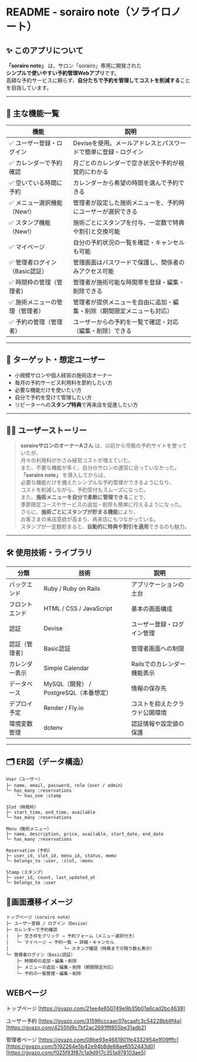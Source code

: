 # README - sorairo note（ソライロノート）

## ✨ このアプリについて

**「sorairo note」** は、サロン「sorairo」専用に開発された  
**シンプルで使いやすい予約管理Webアプリ**です。  
高額な予約サービスに頼らず、**自分たちで予約を管理してコストを削減する**ことを目指しています。

---

## 🧩 主な機能一覧

| 機能                             | 説明                                                                 |
|----------------------------------|----------------------------------------------------------------------|
| ✅ ユーザー登録・ログイン         | Deviseを使用。メールアドレスとパスワードで簡単に登録・ログイン         |
| ✅ カレンダーで予約確認           | 月ごとのカレンダーで空き状況や予約が視覚的にわかる                     |
| ✅ 空いている時間に予約           | カレンダーから希望の時間を選んで予約できる                             |
| ✅ メニュー選択機能（New!）       | 管理者が設定した施術メニューを、予約時にユーザーが選択できる           |
| ✅ スタンプ機能（New!）           | 施術ごとにスタンプを付与、一定数で特典や割引と交換可能                 |
| ✅ マイページ                     | 自分の予約状況の一覧を確認・キャンセルも可能                           |
| ✅ 管理者ログイン（Basic認証）     | 管理画面はパスワードで保護し、関係者のみアクセス可能                   |
| ✅ 時間枠の管理（管理者）          | 管理者が施術可能な時間帯を登録・編集・削除できる                       |
| ✅ 施術メニューの管理（管理者）    | 管理者が提供メニューを自由に追加・編集・削除（期間限定メニューも対応） |
| ✅ 予約の管理（管理者）            | ユーザーからの予約を一覧で確認・対応（編集・削除）できる               |

---

## 🎯 ターゲット・想定ユーザー

- 小規模サロンや個人経営の施術店オーナー  
- 毎月の予約サービス利用料を節約したい方  
- 必要な機能だけを使いたい方  
- 自分で予約を受けて管理したい方  
- リピーターへの**スタンプ特典**で再来店を促進したい方  

---

## 🧑‍💻 ユーザーストーリー

> **sorairoサロンのオーナーAさん** は、以前から市販の予約サイトを使っていたが、  
> 月々の利用料がかさみ経営コストが増えていた。  
> また、不要な機能が多く、自分のサロンの運営に合っていなかった。  
> **「sorairo note」** を導入してからは、  
> 必要な機能だけを備えたシンプルな予約管理ができるようになり、  
> コストを削減しながら、予約受付もスムーズになった。  
> また、**施術メニューを自分で柔軟に管理できる**ことで、  
> 季節限定コースやサービスの追加・削除も簡単に行えるようになった。  
> さらに、**施術ごとにスタンプが貯まる機能**により、  
> お客さまの来店意欲が高まり、再来店にもつながっている。  
> スタンプが一定数貯まると、**自動的に特典や割引を適用**できるのも魅力。

---

## 🛠 使用技術・ライブラリ

| 分類            | 技術                                     | 説明                               |
|-----------------|------------------------------------------|------------------------------------|
| バックエンド    | Ruby / Ruby on Rails                     | アプリケーションの土台             |
| フロントエンド  | HTML / CSS / JavaScript                  | 基本の画面構成                     |
| 認証            | Devise                                   | ユーザー登録・ログイン管理         |
| 認証（管理者）  | Basic認証                                | 管理者画面への制限                 |
| カレンダー表示  | Simple Calendar                          | Railsでのカレンダー機能表示        |
| データベース    | MySQL（開発） / PostgreSQL（本番想定）   | 情報の保存先                       |
| デプロイ予定    | Render / Fly.io                          | コストを抑えたクラウド公開環境     |
| 環境変数管理    | dotenv                                   | 認証情報や設定値の保護             |

---

## 🗂 ER図（データ構造）

```plaintext
User（ユーザー）
├─ name, email, password, role（user / admin）
└─ has_many :reservations
    └─ has_one :stamp

Slot（時間枠）
├─ start_time, end_time, available
└─ has_many :reservations

Menu（施術メニュー）
├─ name, description, price, available, start_date, end_date
└─ has_many :reservations

Reservation（予約）
├─ user_id, slot_id, menu_id, status, memo
└─ belongs_to :user, :slot, :menu

Stamp（スタンプ）
├─ user_id, count, last_updated_at
└─ belongs_to :user
```
## 🧭画面遷移イメージ
```
トップページ（sorairo note）
├─ ユーザー登録 / ログイン（Devise）
├─ カレンダーで予約確認
│   ├─ 空き枠をクリック → 予約フォーム（メニュー選択付き）
│   └─ マイページ → 予約一覧 → 詳細・キャンセル
│                     └─ スタンプ確認（特典までの残り数も表示）
└─ 管理者ログイン（Basic認証）
    ├─ 時間枠の追加・編集・削除
    ├─ メニューの追加・編集・削除（期間限定対応）
    └─ 予約の一覧管理・編集・削除
```

## WEBページ
トップページ
[https://gyazo.com/21ee4e650749e9b35b01a6cad2bc4638]

ユーザー予約
[https://gyazo.com/31596cccaac07ecaafc3c54228bb9f4a]
[https://gyazo.com/4255fd9c7bf2ac2691fff855be31adb2]

管理者ページ
[https://gyazo.com/08be93e4661901fe4332954e1f09fffc]
[https://gyazo.com/5192264e5b42e94b8de68ae6552443d0]
[https://gyazo.com/f025f93f87c1a9d917c351a978103ae5]